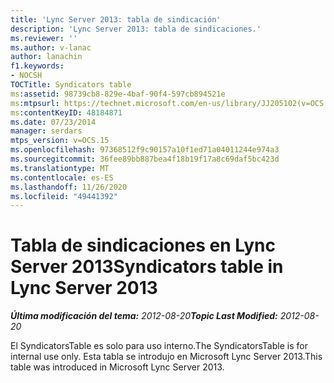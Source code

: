```yaml
---
title: 'Lync Server 2013: tabla de sindicación'
description: 'Lync Server 2013: tabla de sindicaciones.'
ms.reviewer: ''
ms.author: v-lanac
author: lanachin
f1.keywords:
- NOCSH
TOCTitle: Syndicators table
ms:assetid: 98739cb8-829e-4baf-90f4-597cb894521e
ms:mtpsurl: https://technet.microsoft.com/en-us/library/JJ205102(v=OCS.15)
ms:contentKeyID: 48184871
ms.date: 07/23/2014
manager: serdars
mtps_version: v=OCS.15
ms.openlocfilehash: 97368512f9c90157a10f1ed71a04011244e974a3
ms.sourcegitcommit: 36fee89bb887bea4f18b19f17a8c69daf5bc423d
ms.translationtype: MT
ms.contentlocale: es-ES
ms.lasthandoff: 11/26/2020
ms.locfileid: "49441392"
---
```

# <a name="syndicators-table-in-lync-server-2013"></a><span data-ttu-id="6b2fb-103">Tabla de sindicaciones en Lync Server 2013</span><span class="sxs-lookup"><span data-stu-id="6b2fb-103">Syndicators table in Lync Server 2013</span></span>

<div data-xmlns="http://www.w3.org/1999/xhtml">

<div class="topic" data-xmlns="http://www.w3.org/1999/xhtml" data-msxsl="urn:schemas-microsoft-com:xslt" data-cs="https://msdn.microsoft.com/">

<div data-asp="https://msdn2.microsoft.com/asp">



</div>

<div id="mainSection">

<div id="mainBody"><span data-ttu-id="6b2fb-104">

<span> </span></span><span class="sxs-lookup"><span data-stu-id="6b2fb-104">

<span> </span></span></span>

<span data-ttu-id="6b2fb-105">_**Última modificación del tema:** 2012-08-20_</span><span class="sxs-lookup"><span data-stu-id="6b2fb-105">_**Topic Last Modified:** 2012-08-20_</span></span>

<span data-ttu-id="6b2fb-106">El SyndicatorsTable es solo para uso interno.</span><span class="sxs-lookup"><span data-stu-id="6b2fb-106">The SyndicatorsTable is for internal use only.</span></span> <span data-ttu-id="6b2fb-107">Esta tabla se introdujo en Microsoft Lync Server 2013.</span><span class="sxs-lookup"><span data-stu-id="6b2fb-107">This table was introduced in Microsoft Lync Server 2013.</span></span>

<span data-ttu-id="6b2fb-108"></div>

<span> </span>

</div>

</div>

</span><span class="sxs-lookup"><span data-stu-id="6b2fb-108"></div>

<span> </span>

</div>

</div>

</span></span></div>

